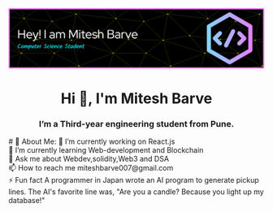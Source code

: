 ![Header](./github-header-image.png)
<h1 align="center">Hi 👋, I'm Mitesh Barve</h1>
<h3 align="center">I’m a Third-year engineering student from Pune.</h3>
# 💫 About Me:
🔭 I’m currently working on React.js<br>🌱 I’m currently learning Web-development and Blockchain<br>💬 Ask me about Webdev,solidity,Web3 and DSA<br>📫 How to reach me miteshbarve007@gmail.com<br>⚡ Fun fact A programmer in Japan wrote an AI program to generate pickup lines. The AI's favorite line was, "Are you a candle? Because you light up my database!"
